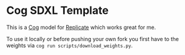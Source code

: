 # Cog SDXL Template

This is a [Cog](https://github.com/replicate/cog) model for [Replicate](https://replicate.com/) which works great for me.

To use it locally or before pushing your own fork you first have to the weights via `cog run scripts/download_weights.py`.

